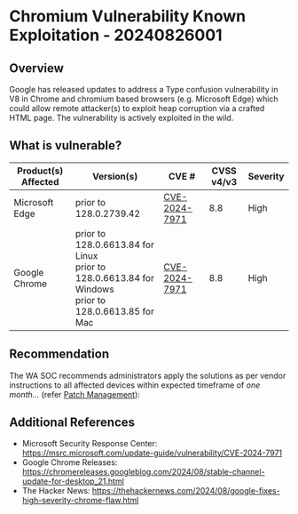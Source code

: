 # Chromium Vulnerability Known Exploitation - 20240826001

## Overview

Google has released updates to address a Type confusion vulnerability in V8 in Chrome and chromium based browsers (e.g. Microsoft Edge) which could allow remote attacker(s) to exploit heap corruption via a crafted HTML page. The vulnerability is actively exploited in the wild.

## What is vulnerable?

| **Product(s) Affected** | **Version(s)** | **CVE #** | **CVSS v4/v3** | **Severity** |
|---|---|---|---|---|
| Microsoft Edge | prior to 128.0.2739.42 |  [CVE-2024-7971](https://nvd.nist.gov/vuln/detail/CVE-2024-7971) | 8.8  | High |
|  Google Chrome | prior to 128.0.6613.84 for Linux <br>prior to 128.0.6613.84 for Windows <br/>prior to 128.0.6613.85 for Mac |  [CVE-2024-7971](https://nvd.nist.gov/vuln/detail/CVE-2024-7971) | 8.8  | High |

## Recommendation

The WA SOC recommends administrators apply the solutions as per vendor instructions to all affected devices within expected timeframe of *one month...* (refer [Patch Management](../guidelines/patch-management.md)):

## Additional References

- Microsoft Security Response Center: <https://msrc.microsoft.com/update-guide/vulnerability/CVE-2024-7971>
- Google Chrome Releases: <https://chromereleases.googleblog.com/2024/08/stable-channel-update-for-desktop_21.html>
- The Hacker News: <https://thehackernews.com/2024/08/google-fixes-high-severity-chrome-flaw.html>
